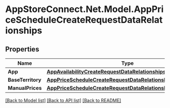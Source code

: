 # AppStoreConnect.Net.Model.AppPriceScheduleCreateRequestDataRelationships

## Properties

Name | Type | Description | Notes
------------ | ------------- | ------------- | -------------
**App** | [**AppAvailabilityCreateRequestDataRelationshipsApp**](AppAvailabilityCreateRequestDataRelationshipsApp.md) |  | 
**BaseTerritory** | [**AppPriceScheduleCreateRequestDataRelationshipsBaseTerritory**](AppPriceScheduleCreateRequestDataRelationshipsBaseTerritory.md) |  | 
**ManualPrices** | [**AppPriceScheduleCreateRequestDataRelationshipsManualPrices**](AppPriceScheduleCreateRequestDataRelationshipsManualPrices.md) |  | 

[[Back to Model list]](../README.md#documentation-for-models) [[Back to API list]](../README.md#documentation-for-api-endpoints) [[Back to README]](../README.md)


